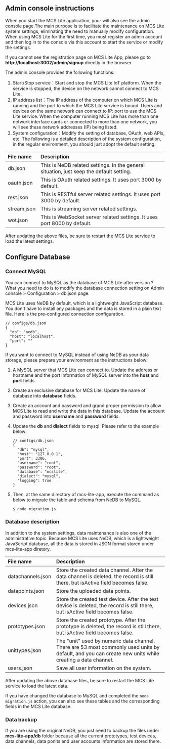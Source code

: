 ## Admin console instructions
When you start the MCS Lite application, your will also see the admin console page.The main purpose is to facilitate the maintenance on MCS Lite system settings, eliminating the need to manually modify configuration. When using MCS Lite for the first time, you must register an admin account and then log in to the console via this account to start the service or modify the settings.

If you cannot see the registration page on MCS Lite App, please go to **http://localhost:3002/admin/signup** directly in the browser.

The admin console provides the following functions:

1. Start/Stop service：Start and stop the MCS Lite IoT platform. When the service is stopped, the device on the network cannot connect to MCS Lite.
2. IP address list：The IP address of the computer on which MCS Lite is running and the port to which the MCS Lite service is bound. Users and devices on the same network can connect to IP: port to use the MCS Lite service. When the computer running MCS Lite has more than one network interface cards or connected to more than one network, you will see these network addresses (IP) being listed.
3. System configuration：Modify the setting of database, OAuth, web APIs, etc. The following is a detailed description of the system configuration, in the regular environment, you should just adopt the default setting.

| File name | Description| 
| :--- | :--- |
| db.json | This is NeDB related settings. In the general situation, just keep the default setting. |
| oauth.json | This is OAuth related settings. It uses port 3000 by default. |
| rest.json | This is RESTful server related settings. It uses port 3000 by default. |
| stream.json | This is streaming server related settings. |
| wot.json | This is WebSocket server related settings. It uses port 8000 by default. |
	

After updating the above files, be sure to restart the MCS Lite service to load the latest settings.

## Configure Database
### Connect MySQL 

You can connect to MySQL as the database of MCS Lite after version ?. What you need to do is to modify the database connection setting on Admin console > Configuration > db.json page.

MCS Lite uses NeDB by default, which is a lightweight JavaScript database. You don't have to install any packages and the data is stored in a plain text file. Here is the pre-configured connection configuration. 

```
// configs/db.json
{
  "db": "nedb",
  "host": "localhost",
  "port": ""
}
```

If you want to connect to MySQL instead of using NeDB as your data storage, please prepare your environment as the instructions below:

1. A MySQL server that MCS Lite can connect to. Update the address or hostname and the port information of MySQL server into the **host** and **port** fields.
2. Create an exclusive database for MCS Lite. Update the name of database into **database** fields.
3. Create an account and password and grand proper permission to allow MCS Lite to read and write the data in this database. Update the account and password into **username** and **password** fields.
4. Update the **db** and **dialect** fields to mysql. Please refer to the example below:

	```
	// configs/db.json
	{
	  "db": "mysql",
	  "host": "127.0.0.1",
	  "port": 3306,
	  "username": "root",
	  "password": "root",
	  "database": "mcslite",
	  "dialect": "mysql",
	  "logging": true
	}
	```

5. Then, at the same directory of mcs-lite-app, execute the command as below to migrate the table and schema from NeDB to MySQL.
	
	```s
	$ node migration.js
	``` 


### Database description

In addition to the system settings, data maintenance is also one of the administrative topic. Because MCS Lite uses NeDB, which is a lightweight JavaScript database, all the data is stored in JSON format stored under mcs-lite-app diretory.

| File name | Description |
| :--- | :--- |
|datachannels.json|Store the created data channel. After the data channel is deleted, the record is still there, but isActive field becomes false.|
|datapoints.json|Store the uploaded data points.|
|devices.json|Store the created test device. After the test device is deleted, the record is still there, but isActive field becomes false.|
|prototypes.json|Store the created prototype. After the prototype is deleted, the record is still there, but isActive field becomes false.|
|unittypes.json|The "unit" used by numeric data channel. There are 53 most commonly used units by default, and you can create new units while creating a data channel.|
|users.json|Save all user information on the system.|

After updating the above database files, be sure to restart the MCS Lite service to load the latest data.

If you have changed the database to MySQL and completed the `node migration.js` action, you can also see these tables and the corresponding fields in the MCS Lite database.

### Data backup

If you are using the original NeDB, you just need to backup the files under **mcs-lite-app/db** folder because all the current prototypes, test devices, data channels, data ponits and user accounts information are stored there.


